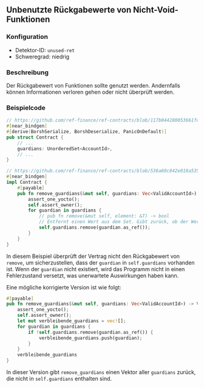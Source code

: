 
## Unbenutzte Rückgabewerte von Nicht-Void-Funktionen

### Konfiguration

* Detektor-ID: `unused-ret`
* Schweregrad: niedrig

### Beschreibung

Der Rückgabewert von Funktionen sollte genutzt werden. Andernfalls können Informationen verloren gehen oder nicht überprüft werden.

### Beispielcode

```rust
// https://github.com/ref-finance/ref-contracts/blob/117b044280053661fda217057560c8e35111856f/ref-exchange/src/lib.rs#L98
#[near_bindgen]
#[derive(BorshSerialize, BorshDeserialize, PanicOnDefault)]
pub struct Contract {
    // ...
    guardians: UnorderedSet<AccountId>,
    // ...
}

// https://github.com/ref-finance/ref-contracts/blob/536a60c842e018a535b478c874c747bde82390dd/ref-exchange/src/owner.rs#L65
#[near_bindgen]
impl Contract {
    #[payable]
    pub fn remove_guardians(&mut self, guardians: Vec<ValidAccountId>) {
        assert_one_yocto();
        self.assert_owner();
        for guardian in guardians {
            // pub fn remove(&mut self, element: &T) -> bool
            // Entfernt einen Wert aus dem Set. Gibt zurück, ob der Wert im Set vorhanden war.
            self.guardians.remove(guardian.as_ref());
        }
    }
}
```

In diesem Beispiel überprüft der Vertrag nicht den Rückgabewert von `remove`, um sicherzustellen, dass der `guardian` in `self.guardians` vorhanden ist. Wenn der `guardian` nicht existiert, wird das Programm nicht in einen Fehlerzustand versetzt, was unerwartete Auswirkungen haben kann.

Eine mögliche korrigierte Version ist wie folgt:

```rust
#[payable]
pub fn remove_guardians(&mut self, guardians: Vec<ValidAccountId>) -> Vec<ValidAccountId> {
    assert_one_yocto();
    self.assert_owner();
    let mut verbleibende_guardians = vec![];
    for guardian in guardians {
        if !self.guardians.remove(guardian.as_ref()) {
            verbleibende_guardians.push(guardian);
        }
    }
    verbleibende_guardians
}
```

In dieser Version gibt `remove_guardians` einen Vektor aller `guardians` zurück, die nicht in `self.guardians` enthalten sind.
